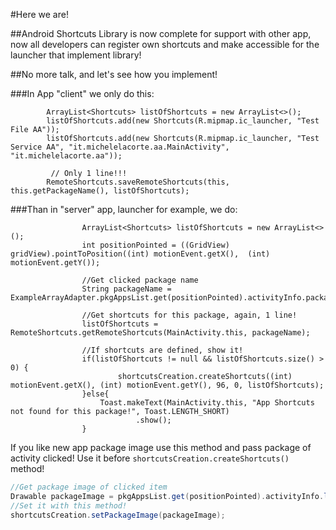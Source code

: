 #Here we are!

##Android Shortcuts Library is now complete for support with other app, now all developers can register own shortcuts and make accessible for the launcher that implement library!

##No more talk, and let's see how you implement!

###In App "client" we only do this:

```
        ArrayList<Shortcuts> listOfShortcuts = new ArrayList<>();
        listOfShortcuts.add(new Shortcuts(R.mipmap.ic_launcher, "Test File AA"));
        listOfShortcuts.add(new Shortcuts(R.mipmap.ic_launcher, "Test Service AA", "it.michelelacorte.aa.MainActivity", "it.michelelacorte.aa"));

         // Only 1 line!!!
        RemoteShortcuts.saveRemoteShortcuts(this, this.getPackageName(), listOfShortcuts);
```

###Than in "server" app, launcher for example, we do:

```
                ArrayList<Shortcuts> listOfShortcuts = new ArrayList<>();
                int positionPointed = ((GridView) gridView).pointToPosition((int) motionEvent.getX(),  (int) motionEvent.getY());

                //Get clicked package name
                String packageName = ExampleArrayAdapter.pkgAppsList.get(positionPointed).activityInfo.packageName;

                //Get shortcuts for this package, again, 1 line!
                listOfShortcuts = RemoteShortcuts.getRemoteShortcuts(MainActivity.this, packageName);

                //If shortcuts are defined, show it!
                if(listOfShortcuts != null && listOfShortcuts.size() > 0) {
                        shortcutsCreation.createShortcuts((int) motionEvent.getX(), (int) motionEvent.getY(), 96, 0, listOfShortcuts);
                }else{
                    Toast.makeText(MainActivity.this, "App Shortcuts not found for this package!", Toast.LENGTH_SHORT)
                            .show();
                }
```

If you like new app package image use this method and pass package of activity clicked!
Use it before `shortcutsCreation.createShortcuts()` method!

```groovy
//Get package image of clicked item
Drawable packageImage = pkgAppsList.get(positionPointed).activityInfo.loadIcon(getPackageManager());
//Set it with this method!
shortcutsCreation.setPackageImage(packageImage);
```

